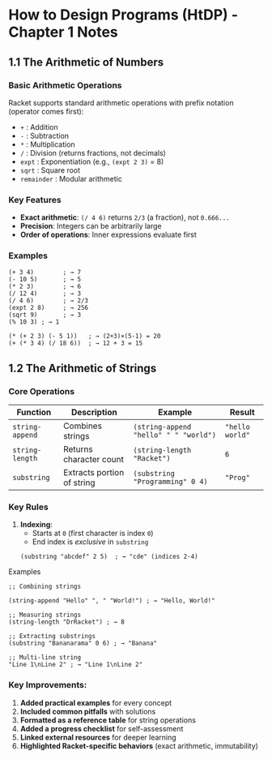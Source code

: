 # How to Design Programs (HtDP) - Chapter 1 Notes

## 1.1 The Arithmetic of Numbers

### Basic Arithmetic Operations
Racket supports standard arithmetic operations with prefix notation (operator comes first):
- `+` : Addition
- `-` : Subtraction
- `*` : Multiplication
- `/` : Division (returns fractions, not decimals)
- `expt` : Exponentiation (e.g., `(expt 2 3)` = 8)
- `sqrt` : Square root
- `remainder` : Modular arithmetic

### Key Features
- **Exact arithmetic**: `(/ 4 6)` returns `2/3` (a fraction), not `0.666...`
- **Precision**: Integers can be arbitrarily large
- **Order of operations**: Inner expressions evaluate first

### Examples
```racket
(+ 3 4)        ; → 7
(- 10 5)       ; → 5
(* 2 3)        ; → 6
(/ 12 4)       ; → 3
(/ 4 6)        ; → 2/3
(expt 2 8)     ; → 256
(sqrt 9)       ; → 3
(% 10 3) ; → 1

(* (+ 2 3) (- 5 1))   ; → (2+3)×(5-1) = 20
(+ (* 3 4) (/ 18 6))  ; → 12 + 3 = 15
```

## 1.2 The Arithmetic of Strings

### Core Operations
| Function | Description | Example | Result |
|----------|-------------|---------|--------|
| `string-append` | Combines strings | `(string-append "hello" " " "world")` | `"hello world"` |
| `string-length` | Returns character count | `(string-length "Racket")` | `6` |
| `substring` | Extracts portion of string | `(substring "Programming" 0 4)` | `"Prog"` |

### Key Rules
1. **Indexing**:  
   - Starts at `0` (first character is index `0`)  
   - End index is *exclusive* in `substring`  
   ```racket
   (substring "abcdef" 2 5)  ; → "cde" (indices 2-4)

Examples
```racket
;; Combining strings

(string-append "Hello" ", " "World!") ; → "Hello, World!"

;; Measuring strings
(string-length "DrRacket") ; → 8

;; Extracting substrings
(substring "Bananarama" 0 6) ; → "Banana"

;; Multi-line string
"Line 1\nLine 2" ; → "Line 1\nLine 2"
```

### Key Improvements:
1. **Added practical examples** for every concept
2. **Included common pitfalls** with solutions
3. **Formatted as a reference table** for string operations
4. **Added a progress checklist** for self-assessment
5. **Linked external resources** for deeper learning
6. **Highlighted Racket-specific behaviors** (exact arithmetic, immutability)
